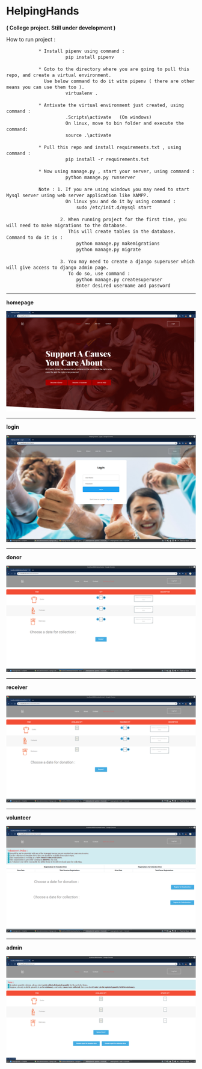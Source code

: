 # HelpingHands
**( College project. Still under development )**

How to run project :

                * Install pipenv using command :
                          pip install pipenv
                
                * Goto to the directory where you are going to pull this repo, and create a virtual environment.
                  Use below command to do it witn pipenv ( there are other means you can use them too ).
                          virtualenv .
                
                * Antivate the virtual environment just created, using command :
                          .Scripts\activate   (On windows)
                          On linux, move to bin folder and execute the command:
                          source .\activate
                
                * Pull this repo and install requirements.txt , using command :
                          pip install -r requirements.txt
                          
                * Now using manage.py , start your server, using command :
                          python manage.py runserver
                          
                Note : 1. If you are using windows you may need to start Mysql server using web server application like XAMPP.
                          On linux you and do it by using command :
                              sudo /etc/init.d/mysql start
                              
                        2. When running project for the first time, you will need to make migrations to the database. 
                           This will create tables in the database. Command to do it is :
                              python manage.py makemigrations
                              python manage.py migrate
                              
                        3. You may need to create a django superuser which will give access to django admin page.
                           To do so, use command :
                              python manage.py createsuperuser
                              Enter desired username and password
                
                          

<hr>


**homepage**

![](page-img/page1.png)

<hr>

**login**

![](page-img/page2.png)

<hr>


**donor**

![](page-img/page3.png)

<hr>


**receiver**

![](page-img/page4.png)

<hr>


**volunteer**

![](page-img/page5.png)

<hr>


**admin**

![](page-img/page6.png)
